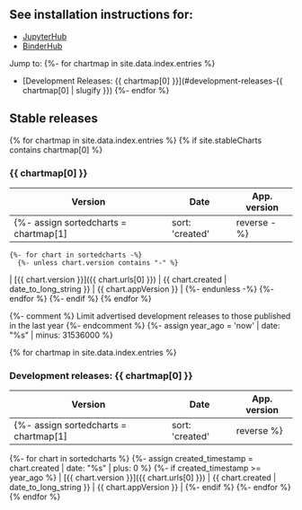 ## See installation instructions for:

- [JupyterHub](https://zero-to-jupyterhub.readthedocs.io)
- [BinderHub](https://binderhub.readthedocs.io)

Jump to:
{%- for chartmap in site.data.index.entries %}
- [Development Releases: {{ chartmap[0] }}](#development-releases-{{ chartmap[0] | slugify }})
{%- endfor %}


## Stable releases

{% for chartmap in site.data.index.entries %}
  {% if site.stableCharts contains chartmap[0] %}
### {{ chartmap[0] }}

| Version | Date | App. version |
|---------|------|---------------------|
    {%- assign sortedcharts = chartmap[1] | sort: 'created' | reverse -%}
    {%- for chart in sortedcharts -%}
      {%- unless chart.version contains "-" %}
| [{{ chart.version }}]({{ chart.urls[0] }}) | {{ chart.created | date_to_long_string }} | {{ chart.appVersion }} |
      {%- endunless -%}
    {%- endfor %}
  {%- endif %}
{% endfor %}

{%- comment %}
Limit advertised development releases to those published in the last year
{%- endcomment %}
{%- assign year_ago = 'now' | date: "%s" | minus: 31536000 %}

{% for chartmap in site.data.index.entries %}
### Development releases: {{ chartmap[0] }}

| Version | Date | App. version |
|---------|------|---------------------|
  {%- assign sortedcharts = chartmap[1] | sort: 'created' | reverse %}
  {%- for chart in sortedcharts %}
    {%- assign created_timestamp = chart.created | date: "%s" | plus: 0 %}
    {%- if created_timestamp >= year_ago %}
| [{{ chart.version }}]({{ chart.urls[0] }}) | {{ chart.created | date_to_long_string }} | {{ chart.appVersion }} |
    {%- endif %}
  {%- endfor %}
{% endfor %}

